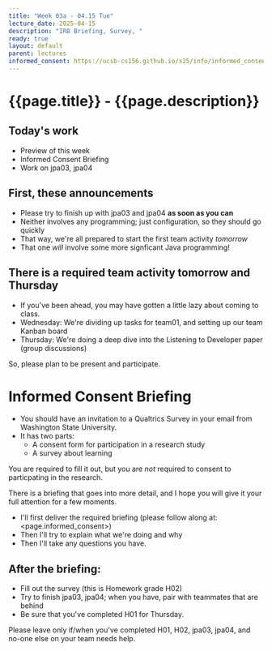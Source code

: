 ```yaml
---
title: "Week 03a - 04.15 Tue"
lecture_date: 2025-04-15
description: "IRB Briefing, Survey, "
ready: true
layout: default
parent: lectures
informed_consent: https://ucsb-cs156.github.io/s25/info/informed_consent.html
---
```


# {{page.title}} - {{page.description}}

## Today's work

* Preview of this week 
* Informed Consent Briefing
* Work on jpa03, jpa04

## First, these announcements

* Please try to finish up with jpa03 and jpa04 **as soon as you can**
* Neither involves any programming; just configuration, so they should go quickly
* That way, we're all prepared to start the first team activity *tomorrow*
* That one *will* involve some more signficant Java programming!

## There is a required team activity tomorrow and Thursday

* If you've been ahead, you may have gotten a little lazy about coming to class.
* Wednesday: We're dividing up tasks for team01, and setting up our team Kanban board
* Thursday: We're doing a deep dive into the Listening to Developer paper (group discussions)

So, please plan to be present and participate.

# Informed Consent Briefing

* You should have an invitation to a Qualtrics Survey in your email from Washington State University.
* It has two parts:
  * A consent form for participation in a research study
  * A survey about learning

You are required to fill it out, but you are *not* required to consent to particpating in the research.

There is a briefing that goes into more detail, and I hope you will give it your full attention for a few moments.

* I'll first deliver the required briefing (please follow along at: <page.informed_consent>) 
* Then I'll try to explain what we're doing and why
* Then I'll take any questions you have.

## After the briefing:

* Fill out the survey (this is Homework grade H02)
* Try to finish jpa03, jpa04; when you have, pair with teammates that are behind
* Be sure that you've completed H01 for Thursday.

Please leave only if/when you've completed H01, H02, jpa03, jpa04, and no-one else on your team needs help.


